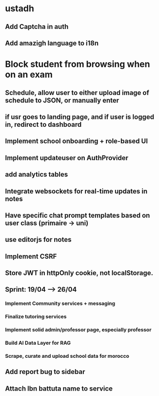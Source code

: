 # ustadh

## Add Captcha in auth
## Add amazigh language to i18n
# Block student from browsing when on an exam
## Schedule, allow user to either upload image of schedule to JSON, or manually enter
## if usr goes to landing page, and if user is logged in, redirect to dashboard

## Implement school onboarding + role-based UI
## Implement updateuser on AuthProvider
## add analytics tables
## Integrate websockets for real-time updates in notes
## Have specific chat prompt templates based on user class (primaire -> uni)
## use editorjs for notes
## Implement CSRF
## Store JWT in httpOnly cookie, not localStorage.

## Sprint: 19/04 --> 26/04
### Implement Community services + messaging
### Finalize tutoring services
### Implement solid admin/professor page, especially professor
### Build AI Data Layer for RAG
### Scrape, curate and upload school data for morocco
## Add report bug to sidebar
## Attach Ibn battuta name to service
